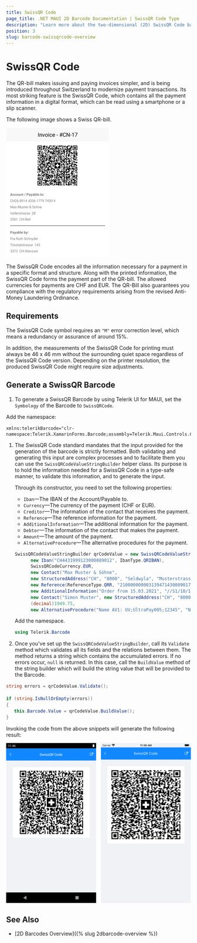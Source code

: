 ```yaml
---
title: SwissQR Code
page_title: .NET MAUI 2D Barcode Documentation | SwissQR Code Type
description: "Learn more about the two-dimensional (2D) SwissQR Code barcode type supported by the Telerik UI for MAUI Barcode."
position: 3
slug: barcode-swissqrcode-overview
---
```


# SwissQR Code

The QR-bill makes issuing and paying invoices simpler, and is being introduced throughout Switzerland to modernize payment transactions. Its most striking feature is the SwissQR Code, which contains all the payment information in a digital format, which can be read using a smartphone or a slip scanner.

The following image shows a Swiss QR-bill.

![A Swiss QR-bill](images/barcode-2d-swissqrcode-overview.png)

The SwissQR Code encodes all the information necessary for a payment in a specific format and structure. Along with the printed information, the SwissQR Code forms the payment part of the QR-bill. The allowed currencies for payments are CHF and EUR. The QR-Bill also guarantees you compliance with the regulatory requirements arising from the revised Anti-Money Laundering Ordinance.

## Requirements

The SwissQR Code symbol requires an `"M"` error correction level, which means a redundancy or assurance of around 15%.

In addition, the measurements of the SwissQR Code for printing must always be 46 x 46 mm without the surrounding quiet space regardless of the SwissQR Code version. Depending on the printer resolution, the produced SwissQR Code might require size adjustments.

## Generate a SwissQR Barcode

1. To generate a SwissQR Barcode by using Telerik UI for MAUI, set the `Symbology` of the Barcode to `SwissQRCode`.

<snippet id='swissqrbarcode-example-xaml' />

Add the namespace:

 ```XAML
 xmlns:telerikBarcode="clr-namespace:Telerik.XamarinForms.Barcode;assembly=Telerik.Maui.Controls.Compatibility"
 ```

1. The SwissQR Code standard mandates that the input provided for the generation of the barcode is strictly formatted. Both validating and generating this input are complex processes and to facilitate them you can use the `SwissQRCodeValueStringBuilder` helper class. Its purpose is to hold the information needed for a SwissQR Code in a type-safe manner, to validate this information, and to generate the input.

    Through its constructor, you need to set the following properties:

    * `Iban`&mdash;The IBAN of the Account/Payable to.
    * `Currency`&mdash;The currency of the payment (CHF or EUR).
    * `Creditor`&mdash;The information of the contact that receives the payment.
    * `Reference`&mdash;The reference information for the payment.
    * `AdditionalInformation`&mdash;The additional information for the payment.
    * `Debtor`&mdash;The information of the contact that makes the payment.
    * `Amount`&mdash;The amount of the payment.
    * `AlternativeProcedure`&mdash;The alternative procedures for the payment.

    ```C#
    SwissQRCodeValueStringBuilder qrCodeValue = new SwissQRCodeValueStringBuilder(
          new Iban("CH4431999123000889012", IbanType.QRIBAN),
          SwissQRCodeCurrency.EUR,
          new Contact("Max Muster & Söhne",
          new StructuredAddress("CH", "8000", "Seldwyla", "Musterstrasse", "123")),
          new Reference(ReferenceType.QRR, "210000000003139471430009017"),
          new AdditionalInformation("Order from 15.03.2021", "//S1/10/1234/11/201021/30/102673386/32/7.7/40/0:30"),
          new Contact("Simon Muster", new StructuredAddress("CH", "8000", "Seldwyla", "Musterstrasse", "1")),
          (decimal)1949.75,
          new AlternativeProcedure("Name AV1: UV;UltraPay005;12345", "Name AV2: XY;XYService;54321"));
    ```

    Add the namespace.

    ```C#
    using Telerik.Barcode
    ```

1. Once you've set up the `SwissQRCodeValueStringBuilder`, call its `Validate` method which validates all its fields and the relations between them. The method returns a string which contains the accumulated errors. If no errors occur, `null` is returned. In this case, call the `BuildValue` method of the string builder which will build the string value that will be provided to the Barcode.

 ```C#
string errors = qrCodeValue.Validate();

if (string.IsNullOrEmpty(errors))
{
    this.Barcode.Value = qrCodeValue.BuildValue();
}
 ```

Invoking the code from the above snippets will generate the following result:

![The generated Swiss Barcode](images/barcode-2d-swissqrcode-01.png)

## See Also

- [2D Barcodes Overview]({% slug 2dbarcode-overview %})
